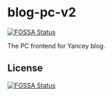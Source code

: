 # blog-pc-v2
[![FOSSA Status](https://app.fossa.io/api/projects/git%2Bgithub.com%2FYancey-Blog%2Fblog-pc-v2.svg?type=shield)](https://app.fossa.io/projects/git%2Bgithub.com%2FYancey-Blog%2Fblog-pc-v2?ref=badge_shield)

The PC frontend for Yancey blog.


## License
[![FOSSA Status](https://app.fossa.io/api/projects/git%2Bgithub.com%2FYancey-Blog%2Fblog-pc-v2.svg?type=large)](https://app.fossa.io/projects/git%2Bgithub.com%2FYancey-Blog%2Fblog-pc-v2?ref=badge_large)